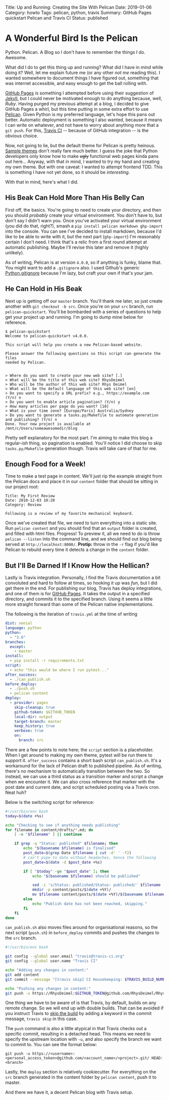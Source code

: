 Title: Up and Running: Creating the Site With Pelican
Date: 2019-01-06
Category: howto
Tags: pelican, python, travis
Summary: GitHub Pages quickstart Pelican and Travis CI
Status: published

# A Wonderful Bird Is the Pelican

Python. Pelican. A Blog so I don't have to remember the things I do. Awesome.

What did I do to get this thing up and running? What did I have in mind while doing it? Well, let me explain future me (or any other _not me_ reading this). I wanted somewhere to document things I have figured out, something that was internet accessible, and easy enough to get the ball rolling with.

[GitHub Pages](https://pages.github.com/) is something I attempted before using their suggestion of [Jekyll](https://jekyllrb.com/]), but I could never be motivated enough to do anything because, well, _Ruby_. Having purged my previous attempt at a blog, I decided to give GitHub Pages a whirl, but this time putting in some extra effort to use [Pelican](https://blog.getpelican.com/). Given Python is my preferred language, let's hope this pans out better. Automatic deployment is something I also wanted, because it means I can write on whatever, and not have to worry about anything more that a `git push`. For this, [Travis CI](https://travis-ci.org/) -- because of GitHub integration -- is the obvious choice.

Now, not going to lie, but the default theme for Pelican is pretty heinous. [Sample themes](http://www.pelicanthemes.com/) don't really fare much better. I guess the joke that Python developers only know how to make <s>ugly</s> functional web pages kinda pans out here... Anyway, with that in mind, I wanted to try my hand and creating my own theme. But with one caveat: I wanted to attempt frontend TDD. This is something I have not yet done, so it should be _interesting_.

With that in mind, here's what I did.

## His Beak Can Hold More Than His Belly Can

First off, the basics. You're going to need to create your directory, and then you should _probably_ create your virtual environment. You don't have to, but don't say I didn't warn you. Once you've activated your virtual environment (you did do that, right?), smash a `pip install pelican markdown ghp-import` into the console. You can see I've decided to install markdown, because I'd like to be able to write with it, but the next part (`ghp-import`) I'm reasonably certain I don't need. I think that's a relic from a first round attempt at automatic publishing. Maybe I'll revise this later and remove it (highly unlikely).

As of writing, Pelican is at version `4.0.0`, so if anything is funky, blame that. You might want to add a `.gitignore` also. I used Github's generic [Python.gitignore](https://github.com/github/gitignore/blob/master/Python.gitignore) because I'm lazy, but craft your own if that's your jam.

## He Can Hold in His Beak

Next up is getting off our `master` branch. You'll thank me later, so just create another with `git checkout -b src`. Once you're on your `src` branch, run `pelican-quickstart`. You'll be bombarded with a series of questions to help get your project up and running. I'm going to dump mine below for reference.

```
$ pelican-quickstart
Welcome to pelican-quickstart v4.0.0.

This script will help you create a new Pelican-based website.

Please answer the following questions so this script can generate the files
needed by Pelican.


> Where do you want to create your new web site? [.]
> What will be the title of this web site? RhysDeimel
> Who will be the author of this web site? Rhys Deimel
> What will be the default language of this web site? [en]
> Do you want to specify a URL prefix? e.g., https://example.com   (Y/n) n
> Do you want to enable article pagination? (Y/n) y
> How many articles per page do you want? [10]
> What is your time zone? [Europe/Paris] Australia/Sydney
> Do you want to generate a tasks.py/Makefile to automate generation and publishing? (Y/n) n
Done. Your new project is available at /mnt/c/Users/someawesomedir/blog
```

Pretty self explanatory for the most part. I'm aiming to make this blog a regular-_ish_ thing, so pagination is enabled. You'll notice I did choose to skip `tasks.py/Makefile` generation though. Travis will take care of that for me.

## Enough Food for a Week!

Time to make a test page in content. We'll just rip the example straight from the Pelican docs and place it in our `content` folder that should be sitting in our project root:

```
Title: My First Review
Date: 2010-12-03 10:20
Category: Review

Following is a review of my favorite mechanical keyboard.
```

Once we've created that file, we need to turn everything into a static site. Run `pelican content` and you should find that an `output` folder is created, and filled with html files. Progress! To preview it, all we need to do is throw `pelican --listen` into the command line, and we should find out blog being served at `http://localhost:8000/`. __Protip:__ throw in the `-r` flag if you'd like Pelican to rebuild every time it detects a change in the `content` folder.

## But I'll Be Darned If I Know How the Hellican?

Lastly is Travis integration. Personally, I find the Travis documentation a bit convoluted and hard to follow at times, so hooking it up was _fun_, but I did get there in the end. For publishing our blog, Travis has deploy integrations, and one of them is for [GitHub Pages](https://docs.travis-ci.com/user/deployment/pages/). It takes the output in a specified directory, and commits it to the specified branch. Using it seems a little more straight forward than some of the Pelican native implementations.

The following is the iteration of `travis.yml` at the time of writing

```yaml
dist: xenial
language: python
python:
  - "3.6"
branches:
  except:
    - master
install:
  - pip install -r requirements.txt
script:
  - echo "this would be where I run pytest..."
after_success:
  - ./can_publish.sh
before_deploy:
  - ./push.sh
  - pelican content
deploy:
  - provider: pages
    skip-cleanup: true
    github-token: $GITHUB_TOKEN
    local-dir: output
    target-branch: master
    keep_history: true
    verbose: true
    on:
      branch: src
```

There are a few points to note here; the `script` section is a placeholder. When I get around to making my own theme, pytest will be run there to support it. `after_success` contains a short bash script `can_publish.sh`. It's a workaround for the lack of Pelican draft to published pipeline. As of writing, there's no mechanism to automatically transition between the two. So instead, we can use a third status as a transition marker and script a change when we encounter it. We can also cross reference that marker with the post date and current date, and script scheduled posting via a Travis cron. Neat huh?

Below is the switching script for reference:

```bash
#!/usr/bin/env bash
today=$(date +%s)

echo "Checking to see if anything needs publishing"
for filename in content/drafts/*.md; do
    [ -e "$filename" ] || continue

    if grep -q "Status: published" $filename; then
        echo "$(basename $filename) is finalised"
        post_date=$(grep Date $filename | cut -d' ' -f2)
        # can't pipe to date without headaches, hence the following
        post_date=$(date -d $post_date +%s)

        if [ "$today" -ge "$post_date" ]; then
            echo "$(basename $filename) should be published"

            sed -i 's/Status: published/Status: published/' $filename
            mkdir -p content/posts/$(date +%Y)/
            mv $filename content/posts/$(date +%Y)/$(basename $filename)
        else
            echo "Publish date has not been reached, skipping."
        fi
    fi
done
```

`can_publish.sh` also moves files around for organisational reasons, so the next script (`push.sh`) in `before_deploy` commits and pushes the changes to the `src` branch. 

```bash
#!/usr/bin/env bash

git config --global user.email "travis@travis-ci.org"
git config --global user.name "Travis CI"

echo "Adding any changes in content:"
git add content
git commit --message "[travis skip] CI Housekeeping: $TRAVIS_BUILD_NUMBER"

echo "Pushing any changes in content:"
git push -u https://RhysDeimel:$GITHUB_TOKEN@github.com/RhysDeimel/RhysDeimel.github.io.git/ HEAD:src

```
One thing we have to be aware of is that Travis, by default, builds on any remote change. So we will end up with double builds. That can be avoided if you instruct  Travis to [skip the build](https://docs.travis-ci.com/user/customizing-the-build/#skipping-a-build) by adding a keyword in the commit message, `travis skip` in this case.

The `push` command is also a little atypical in that Travis checks out a specific commit, resulting in a detached head. This means we need to specify the upstream location with `-u`, and also specify the branch we want to commit to. You can see the format below:
```
git push -u https://<username>:<personal_access_token>@github.com/<account_name>/<project>.git/ HEAD:<branch>
```

Lastly, the `deploy` section is relatively cookiecutter. For everything on the `src` branch generated in the content folder by `pelican content`, push it to master.

And there we have it, a decent Pelican blog with Travis setup.